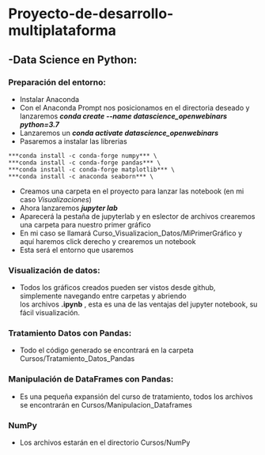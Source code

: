 # Proyecto-de-desarrollo-multiplataforma

## -Data Science en Python:
### Preparación del entorno:
+ Instalar Anaconda
+ Con el Anaconda Prompt nos posicionamos en el directoria deseado y lanzaremos ***conda create --name datascience_openwebinars python=3.7*** 
+ Lanzaremos un ***conda activate datascience_openwebinars***
+ Pasaremos a instalar las librerias
``` ***conda install -c conda-forge jupyterlab*** \ 
***conda install -c conda-forge numpy*** \
***conda install -c conda-forge pandas*** \
***conda install -c conda-forge matplotlib*** \
***conda install -c anaconda seaborn*** \ 
```
+ Creamos una carpeta en el proyecto para lanzar las notebook (en mi caso *Visualizaciones*)
+ Ahora lanzaremos ***jupyter lab***
+ Aparecerá la pestaña de jupyterlab y en eslector de archivos crearemos una carpeta para nuestro primer gráfico
+ En mi caso se llamará Curso_Visualizacion_Datos/MiPrimerGráfico y aquí haremos click derecho y crearemos un notebook
+ Esta será el entorno que usaremos
### Visualización de datos:
+ Todos los gráficos creados pueden ser vistos desde github, simplemente navegando entre carpetas y abriendo \
 los archivos **.ipynb** , esta es una de las ventajas del jupyter notebook, su fácil visualización.
### Tratamiento Datos con Pandas:
+ Todo el código generado se encontrará en la carpeta Cursos/Tratamiento_Datos_Pandas
### Manipulación de DataFrames con Pandas:
+ Es una pequeña expansión del curso de tratamiento, todos los archivos se encontrarán en Cursos/Manipulacion_Dataframes
### NumPy
+ Los archivos estarán en el directorio Cursos/NumPy